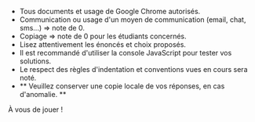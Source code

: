 - Tous documents et usage de Google Chrome autorisés.
- Communication ou usage d'un moyen de communication (email, chat, sms...) => note de 0.
- Copiage => note de 0 pour les étudiants concernés.
- Lisez attentivement les énoncés et choix proposés.
- Il est recommandé d'utiliser la console JavaScript pour tester vos solutions.
- Le respect des règles d'indentation et conventions vues en cours sera noté.
- ** Veuillez conserver une copie locale de vos réponses, en cas d'anomalie. **

À vous de jouer !

